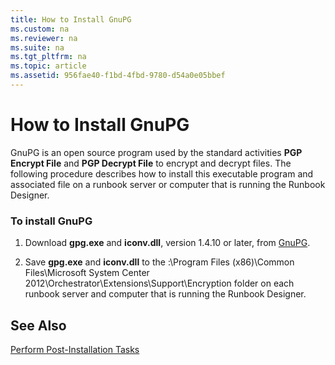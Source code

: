 ```yaml
---
title: How to Install GnuPG
ms.custom: na
ms.reviewer: na
ms.suite: na
ms.tgt_pltfrm: na
ms.topic: article
ms.assetid: 956fae40-f1bd-4fbd-9780-d54a0e05bbef
---
```

# How to Install GnuPG
GnuPG is an open source program used by the standard activities **PGP Encrypt File** and **PGP Decrypt File** to encrypt and decrypt files. The following procedure describes how to install this executable program and associated file on a runbook server or computer that is running the Runbook Designer.

### To install GnuPG

1.  Download **gpg.exe** and **iconv.dll**, version 1.4.10 or later, from [GnuPG](http://go.microsoft.com/fwlink/p/?LinkId=221053).

2.  Save **gpg.exe** and **iconv.dll** to the <System drive>:\\Program Files \(x86\)\\Common Files\\Microsoft System Center 2012\\Orchestrator\\Extensions\\Support\\Encryption folder on each runbook server and computer that is running the Runbook Designer.

## See Also
[Perform Post-Installation Tasks](Perform-Post-Installation-Tasks.md)


